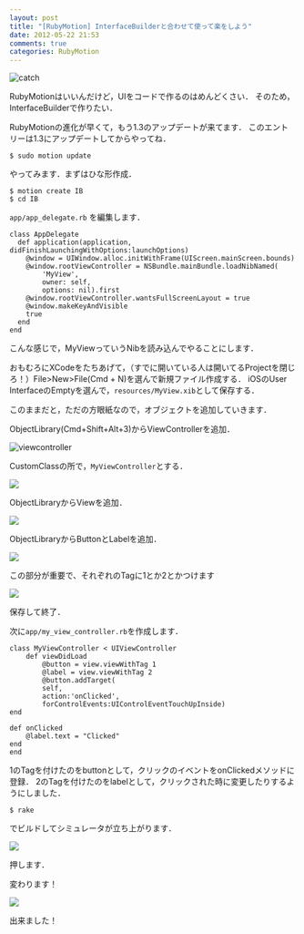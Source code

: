 ```yaml
---
layout: post
title: "[RubyMotion] InterfaceBuilderと合わせて使って楽をしよう"
date: 2012-05-22 21:53
comments: true
categories: RubyMotion
---
```


![catch](https://lh4.googleusercontent.com/-_NT2-Tz_5I4/T6vRbwXZyHI/AAAAAAAAAXM/nYYnYrq0AWQ/8B0A2DB1-E3D7-4847-A0EF-006C171E8B43.jpg)

RubyMotionはいいんだけど，UIをコードで作るのはめんどくさい．
そのため，InterfaceBuilderで作りたい．

RubyMotionの進化が早くて，もう1.3のアップデートが来てます．
このエントリーは1.3にアップデートしてからやってね．

    $ sudo motion update

やってみます．まずはひな形作成．

    $ motion create IB
    $ cd IB

`app/app_delegate.rb` を編集します．

    class AppDelegate
      def application(application, didFinishLaunchingWithOptions:launchOptions)
      	@window = UIWindow.alloc.initWithFrame(UIScreen.mainScreen.bounds)
      	@window.rootViewController = NSBundle.mainBundle.loadNibNamed(
      		'MyView', 
      		owner: self,
      		options: nil).first
      	@window.rootViewController.wantsFullScreenLayout = true
      	@window.makeKeyAndVisible
        true
      end
    end
こんな感じで，MyViewっていうNibを読み込んでやることにします．

おもむろにXCodeをたちあげて，（すでに開いている人は開いてるProjectを閉じろ！）File>New>File(Cmd + N)を選んで新規ファイル作成する．
iOSのUser InterfaceのEmptyを選んで，`resources/MyView.xib`として保存する．

このままだと，ただの方眼紙なので，オブジェクトを追加していきます．

ObjectLibrary(Cmd+Shift+Alt+3)からViewControllerを追加．

![viewcontroller](https://lh4.googleusercontent.com/-NJi7vxGoKU0/T6vRejaSSwI/AAAAAAAAAXk/NANN6sYn43s/75A106D3-E836-4771-A3B2-23F0711E9F75.jpg)

CustomClassの所で，`MyViewController`とする．

![](https://lh6.googleusercontent.com/-9WOU446JvMM/T6vRZBfeFOI/AAAAAAAAAW8/8EttpBF8QbM/C3CE5E58-2F05-48FB-8EAF-0E8C400B86CE.jpg)

ObjectLibraryからViewを追加．

![](https://lh5.googleusercontent.com/-F13DxPSNxEw/T6vRczq6fNI/AAAAAAAAAXQ/ZhLWZFvZ8HI/62F0D7FB-D117-4FED-8CBC-65AEC3ECC194.jpg)

ObjectLibraryからButtonとLabelを追加．

![](https://lh3.googleusercontent.com/-lXNWDyg3b3s/T6vRYFzTWvI/AAAAAAAAAW0/7MpGkaUa3a4/386D9AF1-8520-41B6-975D-02D2D80A777A.jpg)

この部分が重要で、それぞれのTagに1とか2とかつけます

![](https://lh6.googleusercontent.com/-Ror1NoaBxkM/T6vRfzELJRI/AAAAAAAAAXs/iQi_iMXKNh8/40DC78B0-948E-4DCE-804F-EC366856DC31.jpg)

保存して終了．

次に`app/my_view_controller.rb`を作成します．

    class MyViewController < UIViewController
    	def viewDidLoad
    		@button = view.viewWithTag 1
    		@label = view.viewWithTag 2
    		@button.addTarget(
			self, 
			action:'onClicked', 
			forControlEvents:UIControlEventTouchUpInside)
	end

	def onClicked
		@label.text = "Clicked"
	end
    end

1のTagを付けたのをbuttonとして，クリックのイベントをonClickedメソッドに登録．
2のTagを付けたのをlabelとして，クリックされた時に変更したりするようにしました．

    $ rake
でビルドしてシミュレータが立ち上がります．

![](https://lh6.googleusercontent.com/-O4MoAszjcnA/T6vRaVj5WmI/AAAAAAAAAXE/rptfrEs0b9A/624D2637-6D50-4DF1-9001-C0505A3B0B25.jpg)

押します．

変わります！

![](https://lh5.googleusercontent.com/-3DmRBCOWUjs/T6vRdl7j0xI/AAAAAAAAAXY/5cnHlb61Lbw/658F46A6-8C07-485C-A589-6E32327BD13F.jpg)

出来ました！
